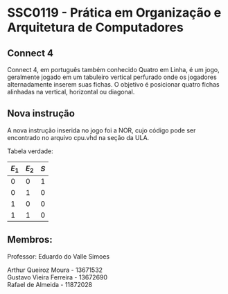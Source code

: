 # SSC0119 - Prática em Organização e Arquitetura de Computadores

## Connect 4

Connect 4, em português também conhecido Quatro em Linha, é um jogo, geralmente jogado em um tabuleiro vertical perfurado onde os jogadores alternadamente inserem suas fichas. O objetivo é posicionar quatro fichas alinhadas na vertical, horizontal ou diagonal.

## Nova instrução

A nova instrução inserida no jogo foi a NOR, cujo código pode ser encontrado no arquivo cpu.vhd na seção da ULA.

Tabela verdade:

| $E_1$ | $E_2$ | $S$ |
| ----- | ----- | --- |
| 0     | 0     | 1   |
| 0     | 1     | 0   |
| 1     | 0     | 0   |
| 1     | 1     | 0   |

## Membros: <br>

Professor: Eduardo do Valle Simoes <br>

Arthur Queiroz Moura - 13671532<br>
Gustavo Vieira Ferreira - 13672690 <br>
Rafael de Almeida - 11872028

